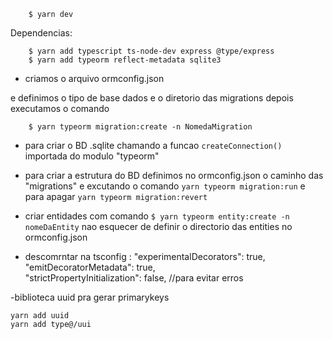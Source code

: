 ``` 
    $ yarn dev  
```
Dependencias:
```
    $ yarn add typescript ts-node-dev express @type/express 
    $ yarn add typeorm reflect-metadata sqlite3
```

- criamos o arquivo ormconfig.json

e definimos o tipo de base dados e o diretorio das migrations 
depois executamos  o comando 
``` 
    $ yarn typeorm migration:create -n NomedaMigration 
```

- para criar o BD .sqlite chamando a funcao ``createConnection()`` importada do modulo "typeorm"
- para criar a estrutura do BD definimos no ormconfig.json o caminho das "migrations" e excutando o comando ``yarn typeorm migration:run`` e para apagar ``yarn typeorm migration:revert``

- criar entidades com comando ``$ yarn typeorm entity:create -n nomeDaEntity`` nao esquecer de definir o directorio das entities no ormconfig.json

- descomrntar na tsconfig :
    "experimentalDecorators": true,                 
    "emitDecoratorMetadata": true,  
    "strictPropertyInitialization": false, //para evitar erros 

-biblioteca uuid pra gerar primarykeys 
```
yarn add uuid 
yarn add type@/uui
```
